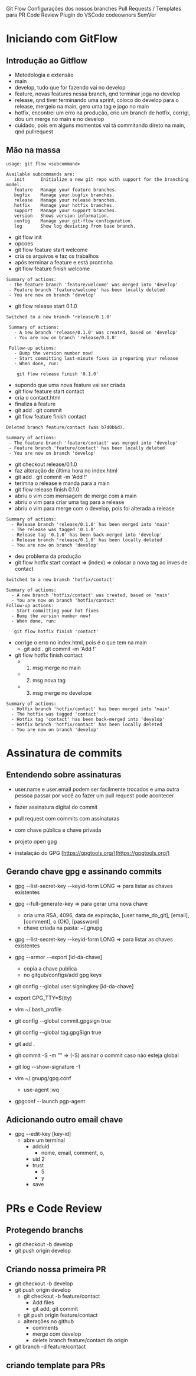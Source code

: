 Git Flow
Configurações dos nossos branches
Pull Requests / Templates para PR
Code Review
Plugin do VSCode
codeowners
SemVer

# Iniciando com GitFlow

## Introdução ao Gitflow
 - Metodologia e extensão
 - main
 - develop, tudo que for fazendo vai no develop
 - feature, novas features nessa branch, qnd terminar joga no develop
 - release, qnd tiver terminando uma sprint, coloco do develop para o release, mergeio na main, gero uma tag e jogo no main
 - hotfix, encontrei um erro na produção, crio um branch de hotfix, corrigi, dou um merge no main e no develop 
 - cuidado, pois em alguns momentos vai tá commitando direto na main, qnd pullrequest
 
## Mão na massa
```
usage: git flow <subcommand>

Available subcommands are:
   init      Initialize a new git repo with support for the branching model.
   feature   Manage your feature branches.
   bugfix    Manage your bugfix branches.
   release   Manage your release branches.
   hotfix    Manage your hotfix branches.
   support   Manage your support branches.
   version   Shows version information.
   config    Manage your git-flow configuration.
   log       Show log deviating from base branch.
```
 - git flow init
  - opcoes
 - git flow feature start welcome
  - cria os arquivos e faz os trabalhos
  - após terminar a feature e está prontinha
 - git flow feature finish welcome
 ```
 Summary of actions:
  - The feature branch 'feature/welcome' was merged into 'develop'
  - Feature branch 'feature/welcome' has been locally deleted
  - You are now on branch 'develop'
 ```

 - git flow release start 0.1.0
 ```
 Switched to a new branch 'release/0.1.0'

  Summary of actions:
    - A new branch 'release/0.1.0' was created, based on 'develop'
    - You are now on branch 'release/0.1.0'

  Follow-up actions:
    - Bump the version number now!
    - Start committing last-minute fixes in preparing your release
    - When done, run:

     git flow release finish '0.1.0'
 ```
 - supondo que uma nova feature vai ser criada
 - git flow feature start contact
  - cria o contact.html
  - finaliza a feature
 - git add . git commit
 - git flow feature finish contact
 ```
 Deleted branch feature/contact (was b7d0b6d).
 
 Summary of actions:
  - The feature branch 'feature/contact' was merged into 'develop'
  - Feature branch 'feature/contact' has been locally deleted
  - You are now on branch 'develop'
 ```
 - git checkout release/0.1.0
  - faz alteração de última hora no index.html
  - git add . git commit -m 'Add !'
  - terimna o release e manda para a main
 - git flow release finish 0.1.0 
  - abriu o vim com mensagem de merge com a main
  - abriu o vim para criar uma tag para a release
  - abriu o vim para merge com o develop, pois foi alterada a release
  ``` 
  Summary of actions:
    - Release branch 'release/0.1.0' has been merged into 'main'
    - The release was tagged '0.1.0'
    - Release tag '0.1.0' has been back-merged into 'develop'
    - Release branch 'release/0.1.0' has been locally deleted
    - You are now on branch 'develop'
  ```
  - deu problema da produção
  - git flow hotfix start contact => (index) => colocar a nova tag ao inves de contact
  ```
  Switched to a new branch 'hotfix/contact'

  Summary of actions:
    - A new branch 'hotfix/contact' was created, based on 'main'
    - You are now on branch 'hotfix/contact'
  Follow-up actions:
    - Start committing your hot fixes
    - Bump the version number now!
    - When done, run:

     git flow hotfix finish 'contact'
  ```
  - corrige o erro no index.html, pois é o que tem na main
    - git add . git commit -m 'Add !' 
  - git flow hotfix finish contact
    - 1) msg merge no main
    - 2) msg nova tag
    - 3) msg merge no develope
  ```
  Summary of actions:
    - Hotfix branch 'hotfix/contact' has been merged into 'main'
    - The hotfix was tagged 'contact'
    - Hotfix tag 'contact' has been back-merged into 'develop'
    - Hotfix branch 'hotfix/contact' has been locally deleted
    - You are now on branch 'develop'
  ```

# Assinatura de commits

## Entendendo sobre assinaturas

- user.name e user.email podem ser facilmente trocados e uma outra pessoa passar por você ao fazer um pull request pode acontecer

- fazer assinatura digital do commit
- pull request com commits com assinaturas
- com chave pública e chave privada
- projeto open gpg
- instalação do GPG [https://gpgtools.org/](https://gpgtools.org/)

## Gerando chave gpg e assinando commits
- gpg --list-secret-key --keyid-form LONG => para listar as chaves existentes
- gpg --full-generate-key => para gerar uma nova chave
  - cria uma RSA, 4096, data de expiração, [user.name_do_git], [email], [comment], o (OK), [password]
  - chave criada na pasta: ~/.gnupg
- gpg --list-secret-key --keyid-form LONG => para listar as chaves existentes
- gpg --armor --export [id-da-chave]
  - copia a chave publica
  - no gitgub/configs/add gpg keys
- git config --global user.signingkey [id-da-chave]
- export GPG_TTY=$(tty)
- vim ~/.bash_profile
- git config --global commit.gpgsign true
- git config --global tag.gpgSign true
- git add . 
- git commit -S -m "" => (-S) assinar o commit caso não esteja global
- git log --show-signature -1

- vim ~/.gnupg/gpg.conf
  - use-agent :wq
- gpgconf --launch pgp-agent

## Adicionando outro email chave

- gpg --edit-key [key-id]
  - abre um terminal
    - adduid
      - nome, email, comment, o,
    - uid 2
    - trust
      - 5
      - y
    - save 

# PRs e Code Review

## Protegendo branchs

- git checkout -b develop
- git push origin develop

## Criando nossa primeira PR

- git checkout -b develop
- git push origin develop
  - git checkout -b feature/contact
    - Add files
    - git add, git commit  
  - git push origin feature/contact  
  - alterações no github
    - comments
    - merge com develop
    - delete branch feature/contact da origin
- git branch -d feature/contact

## criando template para PRs
